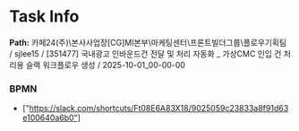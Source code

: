 # Task Info

**Path:** 카페24(주)\본사사업장\[CG]MI본부\마케팅센터\프론트빌더그룹\플로우기획팀 / sjlee15 / [351477] 국내광고 인바운드건 전달 및 처리 자동화 _ 가상CMC 인입 건 처리용 슬랙 워크플로우 생성 / 2025-10-01_00-00-00

### BPMN
- ["https://slack.com/shortcuts/Ft08E6A83X18/9025059c23833a8f91d63e100640a6b0"]

